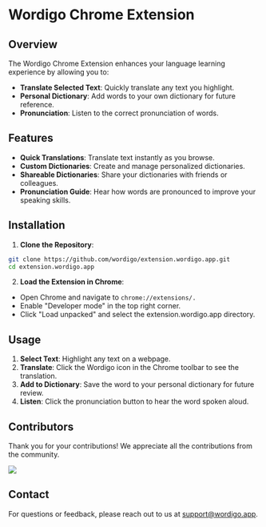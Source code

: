 # Wordigo Chrome Extension

## Overview

The Wordigo Chrome Extension enhances your language learning experience by allowing you to:
- **Translate Selected Text**: Quickly translate any text you highlight.
- **Personal Dictionary**: Add words to your own dictionary for future reference.
- **Pronunciation**: Listen to the correct pronunciation of words.

## Features

- **Quick Translations**: Translate text instantly as you browse.
- **Custom Dictionaries**: Create and manage personalized dictionaries.
- **Shareable Dictionaries**: Share your dictionaries with friends or colleagues.
- **Pronunciation Guide**: Hear how words are pronounced to improve your speaking skills.

## Installation

1. **Clone the Repository**:

```bash
git clone https://github.com/wordigo/extension.wordigo.app.git
cd extension.wordigo.app
```

2. **Load the Extension in Chrome**:

- Open Chrome and navigate to `chrome://extensions/.`
- Enable "Developer mode" in the top right corner.
- Click "Load unpacked" and select the extension.wordigo.app directory.

## Usage

1. **Select Text**: Highlight any text on a webpage.
2. **Translate**: Click the Wordigo icon in the Chrome toolbar to see the translation.
3. **Add to Dictionary**: Save the word to your personal dictionary for future review.
4. **Listen**: Click the pronunciation button to hear the word spoken aloud.

## Contributors

Thank you for your contributions! We appreciate all the contributions from the community.

<a href="https://github.com/wordigo/extension.wordigo.app/graphs/contributors">
  <img src="https://contrib.rocks/image?repo=wordigo/extension.wordigo.app" />
</a>


## Contact

For questions or feedback, please reach out to us at [support@wordigo.app](mailto:support@wordigo.app).
